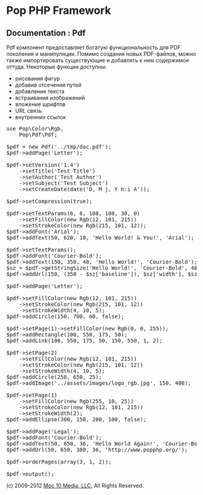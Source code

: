 Pop PHP Framework
=================

Documentation : Pdf
-------------------

Pdf компонент предоставляет богатую функциональность для PDF поколения и манипуляции. Помимо создания новых PDF-файлов, можно также импортировать существующие и добавлять к ним содержимое оттуда. Некоторые функции доступны:

* рисования фигур
* добавив отсечения путей
* добавление текста
* встраивания изображений
* вложение шрифтов
* URL связь
* внутренних ссылок

<pre>
use Pop\Color\Rgb,
    Pop\Pdf\Pdf;

$pdf = new Pdf('../tmp/doc.pdf');
$pdf->addPage('Letter');

$pdf->setVersion('1.4')
    ->setTitle('Test Title')
    ->setAuthor('Test Author')
    ->setSubject('Test Subject')
    ->setCreateDate(date('D, M j, Y h:i A'));

$pdf->setCompression(true);

$pdf->setTextParams(6, 6, 100, 100, 30, 0)
    ->setFillColor(new Rgb(12, 101, 215))
    ->setStrokeColor(new Rgb(215, 101, 12));
$pdf->addFont('Arial');
$pdf->addText(50, 620, 18, 'Hello World! & You!', 'Arial');

$pdf->setTextParams();
$pdf->addFont('Courier-Bold');
$pdf->addText(150, 350, 48, 'Hello World!', 'Courier-Bold');
$sz = $pdf->getStringSize('Hello World!', 'Courier-Bold', 48);
$pdf->addUrl(150, (350 - $sz['baseline']), $sz['width'], $sz['height'], 'http://www.google.com/');

$pdf->addPage('Letter');

$pdf->setFillColor(new Rgb(12, 101, 215))
    ->setStrokeColor(new Rgb(215, 101, 12))
    ->setStrokeWidth(4, 10, 5);
$pdf->addCircle(150, 700, 60, false);

$pdf->setPage(1)->setFillColor(new Rgb(0, 0, 255));
$pdf->addRectangle(100, 550, 175, 50);
$pdf->addLink(100, 550, 175, 50, 150, 550, 1, 2);

$pdf->setPage(2)
    ->setFillColor(new Rgb(12, 101, 215))
    ->setStrokeColor(new Rgb(215, 101, 12))
    ->setStrokeWidth(4, 10, 5);
$pdf->addCircle(250, 650, 25);
$pdf->addImage('../assets/images/logo_rgb.jpg', 150, 400);

$pdf->setPage(1)
    ->setFillColor(new Rgb(255, 10, 25))
    ->setStrokeColor(new Rgb(12, 101, 215))
    ->setStrokeWidth(2);
$pdf->addEllipse(300, 150, 200, 100, false);

$pdf->addPage('Legal');
$pdf->addFont('Courier-Bold');
$pdf->addText(50, 650, 36, 'Hello World Again!', 'Courier-Bold');
$pdf->addUrl(50, 650, 380, 36, 'http://www.popphp.org/');

$pdf->orderPages(array(3, 1, 2));

$pdf->output();
</pre>

(c) 2009-2012 [Moc 10 Media, LLC.](http://www.moc10media.com) All Rights Reserved.
